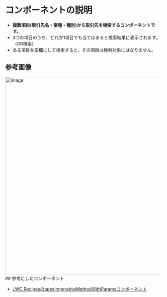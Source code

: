 # コンポーネントの説明

- <b>複数項目(取引先名・業種・種別)から取引先を検索するコンポーネントです。</b><br>
- 3つの項目のうち、どれか1項目でも当てはまると検索結果に表示されます。（OR検索）<br>
- ある項目を空欄にして検索すると、その項目は検索対象にはなりません。
## 参考画像

<img width="635" alt="image" src="https://user-images.githubusercontent.com/119906161/206964833-131ff2ee-0be5-48d5-9615-a5422dd44b0d.png">
## 参考にしたコンポーネント

- [LWC RecipesのapexImperativeMethodWithParamsコンポーネント](https://github.com/trailheadapps/lwc-recipes/tree/main/force-app/main/default/lwc/apexImperativeMethodWithParams)
